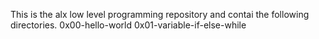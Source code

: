 This is the alx low level programming repository and contai the following directories.
0x00-hello-world
0x01-variable-if-else-while

